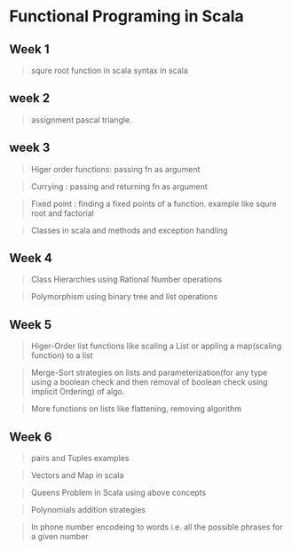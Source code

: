 # Functional Programing in Scala

## Week 1
> squre root function in scala
> syntax in scala
    
## week 2
> assignment pascal triangle.
    
## week 3
> Higer order functions: passing fn as argument

> Currying : passing and returning fn as argument

> Fixed point : finding a fixed points of a function. example like squre root and factorial

> Classes in scala and methods and exception handling

## Week 4
> Class Hierarchies using Rational Number operations

> Polymorphism using binary tree and list operations

## Week 5
> Higer-Order list functions like scaling a List or appling a map(scaling function) to a list

> Merge-Sort strategies on lists and parameterization(for any type using a boolean check and then removal of boolean check using implicit Ordering) of algo.
    
> More functions on lists like flattening, removing algorithm

## Week 6
> pairs and Tuples examples

> Vectors and Map in scala 

> Queens Problem in Scala using above concepts

> Polynomials addition strategies 

> In phone number encodeing to words i.e. all the possible phrases for a given number  